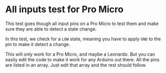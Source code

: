 # All inputs test for Pro Micro

This test goes though all input pins on a Pro Micro to test them and make sure they are able to detect a state change.

In this test, we check for a `LOW` state, meaning you have to apply `GND` to the pin to make it detect a change.

This will only work for a Pro Micro, and maybe a Leonardo. But you can easily edit the code to make it work for any Arduino out there. All the pins are listed in an array. Just edit that array and the rest should follow.